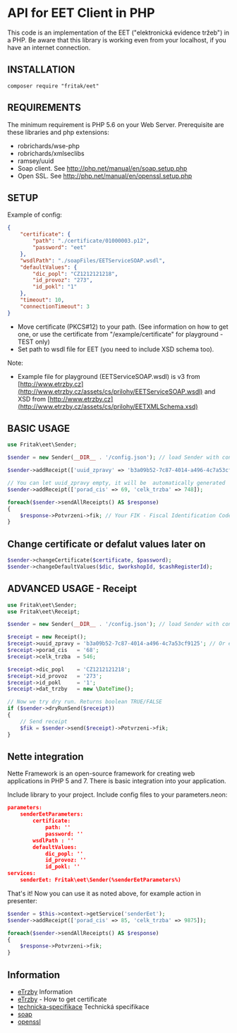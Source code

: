 API for EET Client in PHP
========================

This code is an implementation of the EET ("elektronická evidence tržeb") in a PHP. Be aware that this library is working even from your localhost, if you have an internet connection. 

INSTALLATION
------------

```
composer require "fritak/eet"
```

REQUIREMENTS
------------
The minimum requirement is PHP 5.6 on your Web Server.
Prerequisite are these libraries and php extensions: 
* robrichards/wse-php
* robrichards/xmlseclibs
* ramsey/uuid
* Soap client. See http://php.net/manual/en/soap.setup.php
* Open SSL. See http://php.net/manual/en/openssl.setup.php


## SETUP
Example of config:
```json
{
    "certificate": {
        "path": "./certificate/01000003.p12",
        "password": "eet"
    },
    "wsdlPath": "./soapFiles/EETServiceSOAP.wsdl",
    "defaultValues": {
        "dic_popl": "CZ1212121218",
        "id_provoz": "273",
        "id_pokl": "1"
    },
    "timeout": 10,
    "connectionTimeout": 3
}
```
* Move certificate (PKCS#12) to your path. (See information on how to get one, or use the certificate from "/example/certificate" for playground - TEST only)
* Set path to wsdl file for EET (you need to include XSD schema too).

Note: 
* Example file for playground (EETServiceSOAP.wsdl) is v3 from [http://www.etrzby.cz](http://www.etrzby.cz/assets/cs/prilohy/EETServiceSOAP.wsdl) 
and XSD from [http://www.etrzby.cz](http://www.etrzby.cz/assets/cs/prilohy/EETXMLSchema.xsd)


## BASIC USAGE
```php
use Fritak\eet\Sender;

$sender = new Sender(__DIR__ . '/config.json'); // load Sender with configuration

$sender->addReceipt(['uuid_zpravy' => 'b3a09b52-7c87-4014-a496-4c7a53cf9125', 'porad_cis' => 68, 'celk_trzba' => 546]);

// You can let uuid_zpravy empty, it will be  automatically generated
$sender->addReceipt(['porad_cis' => 69, 'celk_trzba' => 748]);

foreach($sender->sendAllReceipts() AS $response)
{
    $response->Potvrzeni->fik; // Your FIK - Fiscal Identification Code ("Fiskální identifikační kód")
}     
```

## Change certificate or defalut values later on
```php
$sender->changeCertificate($certificate, $password);
$sender->changeDefaultValues($dic, $workshopId, $cashRegisterId);
```


## ADVANCED USAGE - Receipt
```php
use Fritak\eet\Sender;
use Fritak\eet\Receipt;

$sender = new Sender(__DIR__ . '/config.json'); // load Sender with configuration

$receipt = new Receipt();
$receipt->uuid_zpravy = 'b3a09b52-7c87-4014-a496-4c7a53cf9125'; // Or empty, it will be  automatically generated
$receipt->porad_cis   = '68';
$receipt->celk_trzba  = 546;

$receipt->dic_popl    = 'CZ1212121218';
$receipt->id_provoz   = '273';
$receipt->id_pokl     = '1';
$receipt->dat_trzby   = new \DateTime();

// Now we try dry run. Returns boolean TRUE/FALSE
if ($sender->dryRunSend($receipt))
{
    // Send receipt
    $fik = $sender->send($receipt)->Potvrzeni->fik;
}
```

## Nette integration
Nette Framework is an open-source framework for creating web applications in PHP 5 and 7. There is basic integration into your application.

Include library to your project.
Include config files to your parameters.neon:
```json
parameters:
	senderEetParameters:
		certificate:
			path: ''
			password: ''
		wsdlPath : ''
		defaultValues:
			dic_popl: ''
			id_provoz: ''
			id_pokl: ''
services:
	senderEet: Fritak\eet\Sender(%senderEetParameters%)
```

That's it! Now you can use it as noted above, for example action in presenter:
```php
$sender = $this->context->getService('senderEet');
$sender->addReceipt(['porad_cis' => 85, 'celk_trzba' => 9875]);

foreach($sender->sendAllReceipts() AS $response)
{
    $response->Potvrzeni->fik;
}
```

## Information
* [eTrzby](http://www.etrzby.cz/) Information
* [eTrzby](http://www.etrzby.cz/cs/novinky_autentizacni-udaje-k-evidenci-trzeb) - How to get certificate
* [technicka-specifikace](http://www.etrzby.cz/cs/technicka-specifikace) Technická specifikace
* [soap](http://php.net/manual/en/soap.setup.php)
* [openssl](http://php.net/manual/en/openssl.setup.php)
